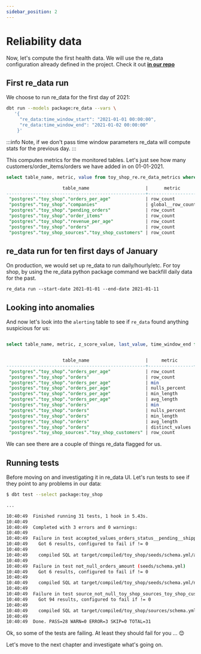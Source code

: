 ```yaml
---
sidebar_position: 2
---
```


# Reliability data

Now, let's compute the first health data. We will use the re_data configuration already defined in the project. Check it out **[in our repo](https://github.com/re-data/re-data/blob/master/getting_started/toy_shop/dbt_project.yml)**

## First re_data run

We choose to run re_data for the first day of 2021:

```bash
dbt run --models package:re_data --vars \
   '{
     "re_data:time_window_start": "2021-01-01 00:00:00",
     "re_data:time_window_end": "2021-01-02 00:00:00"
    }'
```

:::info
Note, if we don't pass time window parameters re_data will compute stats for the previous day.
:::

This computes metrics for the monitored tables. Let's just see how many customers/order_items/orders we have added in on 01-01-2021.

```sql title="Viewing computed metrics"
select table_name, metric, value from toy_shop_re.re_data_metrics where metric in( 'row_count', 'global__row_count');

                     table_name                     |      metric       | value
----------------------------------------------------+-------------------+-------
 "postgres"."toy_shop"."orders_per_age"             | row_count         |   475
 "postgres"."toy_shop"."companies"                  | global__row_count |    49
 "postgres"."toy_shop"."pending_orders"             | row_count         |   162
 "postgres"."toy_shop"."order_items"                | row_count         |   661
 "postgres"."toy_shop"."revenue_per_age"            | row_count         |   149
 "postgres"."toy_shop"."orders"                     | row_count         |   475
 "postgres"."toy_shop_sources"."toy_shop_customers" | row_count         |    14
```

## re_data run for ten first days of January

On production, we would set up re_data to run daily/hourly/etc. For toy shop, by using the re_data python package command we backfill daily data for the past.

```
re_data run --start-date 2021-01-01 --end-date 2021-01-11
```

## Looking into anomalies

And now let's look into the `alerting` table to see if `re_data` found anything suspicious for us:


```sql title="Viewing computed anomalies"

select table_name, metric, z_score_value, last_value, time_window_end from toy_shop_re.re_data_anomalies;


                     table_name                     |     metric      |    z_score_value    |     last_value     |   time_window_end
----------------------------------------------------+-----------------+---------------------+--------------------+---------------------
 "postgres"."toy_shop"."orders_per_age"             | row_count       | -2.0813250940629247 |                447 | 2021-01-09 00:00:00
 "postgres"."toy_shop"."orders"                     | row_count       | -2.0813250940629247 |                447 | 2021-01-09 00:00:00
 "postgres"."toy_shop"."orders_per_age"             | min             |  2.8460498932515366 |                 51 | 2021-01-11 00:00:00
 "postgres"."toy_shop"."orders_per_age"             | nulls_percent   |  2.8460498934090412 | 1.2121212121212122 | 2021-01-11 00:00:00
 "postgres"."toy_shop"."orders_per_age"             | min_length      |  -2.846049893701541 |                  2 | 2021-01-11 00:00:00
 "postgres"."toy_shop"."orders_per_age"             | avg_length      |   -2.20745908506349 | 6.4363636363636365 | 2021-01-11 00:00:00
 "postgres"."toy_shop"."orders"                     | min             |  2.8460498932515366 |                 51 | 2021-01-11 00:00:00
 "postgres"."toy_shop"."orders"                     | nulls_percent   |  2.8460498934090412 | 1.2121212121212122 | 2021-01-11 00:00:00
 "postgres"."toy_shop"."orders"                     | min_length      |  -2.846049893701541 |                  2 | 2021-01-11 00:00:00
 "postgres"."toy_shop"."orders"                     | avg_length      |   -2.20745908506349 | 6.4363636363636365 | 2021-01-11 00:00:00
 "postgres"."toy_shop"."orders"                     | distinct_values |  2.8460498940015415 |                  9 | 2021-01-11 00:00:00
 "postgres"."toy_shop_sources"."toy_shop_customers" | row_count       |  2.0283702112970112 |                 25 | 2021-01-11 00:00:00
 ```

We can see there are a couple of things re_data flagged for us.

## Running tests

Before moving on and investigating it in re_data UI. Let's run tests to see if they point to any problems in our data:


```bash title="Running tests"
$ dbt test --select package:toy_shop

...

10:40:49  Finished running 31 tests, 1 hook in 5.43s.
10:40:49
10:40:49  Completed with 3 errors and 0 warnings:
10:40:49
10:40:49  Failure in test accepted_values_orders_status__pending__shipped__delivered__not_paid__paid (seeds/schema.yml)
10:40:49    Got 6 results, configured to fail if != 0
10:40:49
10:40:49    compiled SQL at target/compiled/toy_shop/seeds/schema.yml/accepted_values_orders_a63e7616d678ec9b14b0f2b1cb0f332a.sql
10:40:49
10:40:49  Failure in test not_null_orders_amount (seeds/schema.yml)
10:40:49    Got 6 results, configured to fail if != 0
10:40:49
10:40:49    compiled SQL at target/compiled/toy_shop/seeds/schema.yml/not_null_orders_amount.sql
10:40:49
10:40:49  Failure in test source_not_null_toy_shop_sources_toy_shop_customers_age (sources/schema.yml)
10:40:49    Got 94 results, configured to fail if != 0
10:40:49
10:40:49    compiled SQL at target/compiled/toy_shop/sources/schema.yml/source_not_null_toy_shop_sources_toy_shop_customers_age.sql
10:40:49
10:40:49  Done. PASS=28 WARN=0 ERROR=3 SKIP=0 TOTAL=31

```


Ok, so some of the tests are failing. At least they should fail for you ... 😊

Let's move to the next chapter and investigate what's going on.